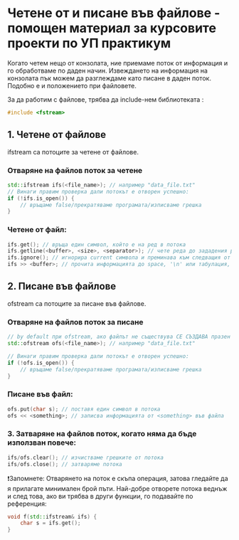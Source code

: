# Четене от и писане във файлове - помощен материал за курсовите проекти по УП практикум

Когато четем нещо от конзолата, ние приемаме поток от информация и го обработваме по даден начин. 
Извеждането на информация на конзолата пък можем да разглеждаме като писане в даден поток.
Подобно е и положението при файловете.

За да работим с файлове, трябва да include-нем библиотеката <fstream>:
```c++
#include <fstream>
```

## 1. Четене от файлове

ifstream са потоците за четене от файлове.

### Отваряне на файлов поток за четене
```c++
std::ifstream ifs(<file_name>); // например "data_file.txt"
// Винаги правим проверка дали потокът е отворен успешно:
if (!ifs.is_open()) {
    // връщаме false/прекратяваме програмата/изписваме грешка
}
```

### Четене от файл:
```c++
ifs.get(); // връща един символ, който е на ред в потока
ifs.getline(<buffer>, <size>, <separator>); // чете реда до зададения разделител и поставя прочетената информация в подадения буфер (по default сепаратора е '\n')
ifs.ignore(); // игнорира current символа и преминава към следващия от потока
ifs >> <buffer>; // прочита информацията до space, '\n' или табулация, и я поставя в дадения буфер 
```

## 2. Писане във файлове

ofstream са потоците за писане във файлове.

### Отваряне на файлов поток за писане
```c++
// by default при ofstream, ако файлът не съществува СЕ СЪЗДАВА празен такъв
std::ofstream ofs(<file_name>); // например "data_file.txt"

// Винаги правим проверка дали потокът е отворен успешно:
if (!ofs.is_open()) {
    // връщаме false/прекратяваме програмата/изписваме грешка
}
```

### Писане във файл:
```c++
ofs.put(char s); // поставя един символ в потока
ofs << <something>; // записва информацията от <something> във файла 
```

### 3. Затваряне на файлов поток, когато няма да бъде използван повече:
```c++
ifs/ofs.clear(); // изчистваме грешките от потока
ifs/ofs.close(); // затваряме потока
```

:exclamation:Запомнете: Отварянето на поток е скъпа операция, затова гледайте да я прилагате минимален брой пъти. Най-добре отворете потока веднъж и след това, ако ви трябва в други функции, го подавайте по референция:
```c++
void f(std::ifstream& ifs) {
    char s = ifs.get();
}
```
